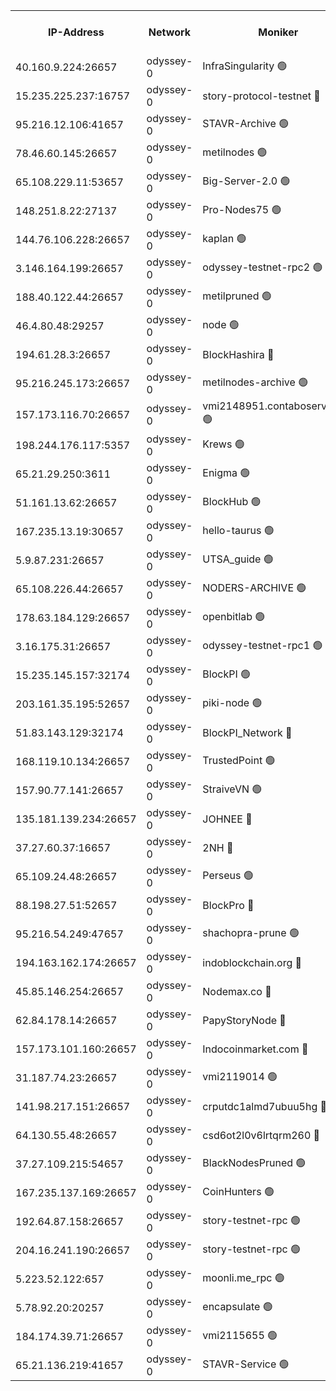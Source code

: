 


<table><tr><th>IP-Address</th><th>Network</th><th>Moniker</th><th>Latest Block Height</th><th>Earliest Block Height</th><th>Catching Up</th><th>Tx Index</th><th>Voting Power</th><th>Version</th><th>Scan Time</th></tr><tr><td>40.160.9.224:26657</td><td>odyssey-0</td><td>InfraSingularity 🟢</td><td>1805656</td><td>1</td><td>False</td><td>off</td><td>0</td><td>0.38.9</td><td>2025-01-06T14:16:43.804158009UTC</td></tr><tr><td>15.235.225.237:16757</td><td>odyssey-0</td><td>story-protocol-testnet 🔴</td><td>1805660</td><td>1</td><td>False</td><td>off</td><td>3224288000</td><td>0.38.9</td><td>2025-01-06T14:16:57.737804056UTC</td></tr><tr><td>95.216.12.106:41657</td><td>odyssey-0</td><td>STAVR-Archive 🟢</td><td>1805653</td><td>1</td><td>False</td><td>on</td><td>0</td><td>0.38.9</td><td>2025-01-06T14:17:00.760464034UTC</td></tr><tr><td>78.46.60.145:26657</td><td>odyssey-0</td><td>metilnodes 🟢</td><td>1805665</td><td>1</td><td>False</td><td>off</td><td>0</td><td>0.38.9</td><td>2025-01-06T14:17:17.831295858UTC</td></tr><tr><td>65.108.229.11:53657</td><td>odyssey-0</td><td>Big-Server-2.0 🟢</td><td>1805666</td><td>1</td><td>False</td><td>off</td><td>0</td><td>0.38.9</td><td>2025-01-06T14:17:22.782900518UTC</td></tr><tr><td>148.251.8.22:27137</td><td>odyssey-0</td><td>Pro-Nodes75 🟢</td><td>1805668</td><td>1</td><td>False</td><td>on</td><td>0</td><td>0.38.9</td><td>2025-01-06T14:17:27.138647361UTC</td></tr><tr><td>144.76.106.228:26657</td><td>odyssey-0</td><td>kaplan 🟢</td><td>1805674</td><td>1</td><td>False</td><td>off</td><td>0</td><td>0.38.9</td><td>2025-01-06T14:17:51.805441979UTC</td></tr><tr><td>3.146.164.199:26657</td><td>odyssey-0</td><td>odyssey-testnet-rpc2 🟢</td><td>1805674</td><td>1</td><td>False</td><td>off</td><td>0</td><td>0.38.9</td><td>2025-01-06T14:17:52.971629488UTC</td></tr><tr><td>188.40.122.44:26657</td><td>odyssey-0</td><td>metilpruned 🟢</td><td>1805676</td><td>1</td><td>False</td><td>off</td><td>0</td><td>0.38.9</td><td>2025-01-06T14:17:59.105286155UTC</td></tr><tr><td>46.4.80.48:29257</td><td>odyssey-0</td><td>node 🟢</td><td>1805676</td><td>1</td><td>False</td><td>on</td><td>0</td><td>0.38.9</td><td>2025-01-06T14:17:59.403855431UTC</td></tr><tr><td>194.61.28.3:26657</td><td>odyssey-0</td><td>BlockHashira 🔴</td><td>1805677</td><td>1</td><td>False</td><td>off</td><td>3630882000</td><td>0.38.9</td><td>2025-01-06T14:18:06.859840200UTC</td></tr><tr><td>95.216.245.173:26657</td><td>odyssey-0</td><td>metilnodes-archive 🟢</td><td>1805680</td><td>1</td><td>False</td><td>on</td><td>0</td><td>0.38.9</td><td>2025-01-06T14:18:16.274703603UTC</td></tr><tr><td>157.173.116.70:26657</td><td>odyssey-0</td><td>vmi2148951.contaboserver.net 🟢</td><td>1805684</td><td>1</td><td>False</td><td>off</td><td>0</td><td>0.38.9</td><td>2025-01-06T14:18:30.310999470UTC</td></tr><tr><td>198.244.176.117:5357</td><td>odyssey-0</td><td>Krews 🟢</td><td>1805686</td><td>1</td><td>False</td><td>off</td><td>0</td><td>0.38.9</td><td>2025-01-06T14:18:37.031695942UTC</td></tr><tr><td>65.21.29.250:3611</td><td>odyssey-0</td><td>Enigma 🟢</td><td>1805689</td><td>1</td><td>False</td><td>on</td><td>0</td><td>0.38.9</td><td>2025-01-06T14:18:50.347882292UTC</td></tr><tr><td>51.161.13.62:26657</td><td>odyssey-0</td><td>BlockHub 🟢</td><td>1805695</td><td>1</td><td>False</td><td>off</td><td>0</td><td>0.38.9</td><td>2025-01-06T14:19:12.088538546UTC</td></tr><tr><td>167.235.13.19:30657</td><td>odyssey-0</td><td>hello-taurus 🟢</td><td>1805696</td><td>1</td><td>False</td><td>on</td><td>0</td><td>0.38.9</td><td>2025-01-06T14:19:14.755280385UTC</td></tr><tr><td>5.9.87.231:26657</td><td>odyssey-0</td><td>UTSA_guide 🟢</td><td>1805696</td><td>1</td><td>False</td><td>on</td><td>0</td><td>0.38.9</td><td>2025-01-06T14:19:15.436675658UTC</td></tr><tr><td>65.108.226.44:26657</td><td>odyssey-0</td><td>NODERS-ARCHIVE 🟢</td><td>1805698</td><td>1</td><td>False</td><td>on</td><td>0</td><td>0.38.9</td><td>2025-01-06T14:19:23.404678250UTC</td></tr><tr><td>178.63.184.129:26657</td><td>odyssey-0</td><td>openbitlab 🟢</td><td>1805702</td><td>1</td><td>False</td><td>on</td><td>0</td><td>0.38.9</td><td>2025-01-06T14:19:44.156922984UTC</td></tr><tr><td>3.16.175.31:26657</td><td>odyssey-0</td><td>odyssey-testnet-rpc1 🟢</td><td>1805704</td><td>1</td><td>False</td><td>off</td><td>0</td><td>0.38.9</td><td>2025-01-06T14:19:49.256019207UTC</td></tr><tr><td>15.235.145.157:32174</td><td>odyssey-0</td><td>BlockPI 🟢</td><td>1805660</td><td>109001</td><td>False</td><td>off</td><td>0</td><td>0.38.9</td><td>2025-01-06T14:16:59.241540618UTC</td></tr><tr><td>203.161.35.195:52657</td><td>odyssey-0</td><td>piki-node 🟢</td><td>1243011</td><td>109001</td><td>False</td><td>off</td><td>0</td><td>0.38.9</td><td>2025-01-06T14:17:03.178094841UTC</td></tr><tr><td>51.83.143.129:32174</td><td>odyssey-0</td><td>BlockPI_Network 🔴</td><td>1805675</td><td>109001</td><td>False</td><td>off</td><td>3897132008</td><td>0.38.9</td><td>2025-01-06T14:17:57.821357931UTC</td></tr><tr><td>168.119.10.134:26657</td><td>odyssey-0</td><td>TrustedPoint 🟢</td><td>1805703</td><td>339001</td><td>False</td><td>off</td><td>0</td><td>0.38.9</td><td>2025-01-06T14:19:46.476755076UTC</td></tr><tr><td>157.90.77.141:26657</td><td>odyssey-0</td><td>StraiveVN 🟢</td><td>1805676</td><td>342001</td><td>False</td><td>off</td><td>0</td><td>0.38.9</td><td>2025-01-06T14:17:58.763042323UTC</td></tr><tr><td>135.181.139.234:26657</td><td>odyssey-0</td><td>JOHNEE 🔴</td><td>1805695</td><td>351001</td><td>False</td><td>on</td><td>3379937000</td><td>0.38.9</td><td>2025-01-06T14:19:09.394633338UTC</td></tr><tr><td>37.27.60.37:16657</td><td>odyssey-0</td><td>2NH 🔴</td><td>1805688</td><td>395001</td><td>False</td><td>off</td><td>4045572000</td><td>0.38.9</td><td>2025-01-06T14:18:45.600468049UTC</td></tr><tr><td>65.109.24.48:26657</td><td>odyssey-0</td><td>Perseus 🟢</td><td>1805690</td><td>431001</td><td>False</td><td>off</td><td>0</td><td>0.38.9</td><td>2025-01-06T14:18:52.820223100UTC</td></tr><tr><td>88.198.27.51:52657</td><td>odyssey-0</td><td>BlockPro 🔴</td><td>1805660</td><td>507001</td><td>False</td><td>off</td><td>3291872000</td><td>0.38.9</td><td>2025-01-06T14:17:00.318885470UTC</td></tr><tr><td>95.216.54.249:47657</td><td>odyssey-0</td><td>shachopra-prune 🟢</td><td>1805692</td><td>531001</td><td>False</td><td>off</td><td>0</td><td>0.38.9</td><td>2025-01-06T14:19:01.391421048UTC</td></tr><tr><td>194.163.162.174:26657</td><td>odyssey-0</td><td>indoblockchain.org 🔴</td><td>1805658</td><td>1023001</td><td>False</td><td>off</td><td>3930885577</td><td>0.38.9</td><td>2025-01-06T14:16:45.764871270UTC</td></tr><tr><td>45.85.146.254:26657</td><td>odyssey-0</td><td>Nodemax.co 🔴</td><td>1805660</td><td>1023001</td><td>False</td><td>off</td><td>3628805782</td><td>0.38.9</td><td>2025-01-06T14:16:58.110091542UTC</td></tr><tr><td>62.84.178.14:26657</td><td>odyssey-0</td><td>PapyStoryNode 🔴</td><td>1805693</td><td>1023001</td><td>False</td><td>off</td><td>3651296000</td><td>0.38.9</td><td>2025-01-06T14:19:04.215690247UTC</td></tr><tr><td>157.173.101.160:26657</td><td>odyssey-0</td><td>Indocoinmarket.com 🔴</td><td>1805697</td><td>1023001</td><td>False</td><td>off</td><td>3258117577</td><td>0.38.9</td><td>2025-01-06T14:19:20.564037942UTC</td></tr><tr><td>31.187.74.23:26657</td><td>odyssey-0</td><td>vmi2119014 🟢</td><td>1180904</td><td>1140001</td><td>False</td><td>off</td><td>0</td><td>0.38.9</td><td>2025-01-06T14:19:03.874903582UTC</td></tr><tr><td>141.98.217.151:26657</td><td>odyssey-0</td><td>crputdc1almd7ubuu5hg 🔴</td><td>1805677</td><td>1146001</td><td>False</td><td>off</td><td>4291729000</td><td>0.38.9</td><td>2025-01-06T14:18:04.472931055UTC</td></tr><tr><td>64.130.55.48:26657</td><td>odyssey-0</td><td>csd6ot2l0v6lrtqrm260 🔴</td><td>1805668</td><td>1149001</td><td>False</td><td>off</td><td>4171878000</td><td>0.38.9</td><td>2025-01-06T14:17:28.730839757UTC</td></tr><tr><td>37.27.109.215:54657</td><td>odyssey-0</td><td>BlackNodesPruned 🟢</td><td>1805666</td><td>1163001</td><td>False</td><td>on</td><td>0</td><td>0.38.9</td><td>2025-01-06T14:17:20.662875237UTC</td></tr><tr><td>167.235.137.169:26657</td><td>odyssey-0</td><td>CoinHunters 🟢</td><td>1805684</td><td>1547001</td><td>False</td><td>off</td><td>0</td><td>0.38.9</td><td>2025-01-06T14:18:30.590885878UTC</td></tr><tr><td>192.64.87.158:26657</td><td>odyssey-0</td><td>story-testnet-rpc 🟢</td><td>1805675</td><td>1629001</td><td>False</td><td>off</td><td>0</td><td>0.38.9</td><td>2025-01-06T14:17:58.443910732UTC</td></tr><tr><td>204.16.241.190:26657</td><td>odyssey-0</td><td>story-testnet-rpc 🟢</td><td>1805693</td><td>1629001</td><td>False</td><td>off</td><td>0</td><td>0.38.9</td><td>2025-01-06T14:19:04.845811029UTC</td></tr><tr><td>5.223.52.122:657</td><td>odyssey-0</td><td>moonli.me_rpc 🟢</td><td>1805700</td><td>1637001</td><td>False</td><td>off</td><td>0</td><td>0.38.9</td><td>2025-01-06T14:19:28.822351041UTC</td></tr><tr><td>5.78.92.20:20257</td><td>odyssey-0</td><td>encapsulate 🟢</td><td>1805501</td><td>1697001</td><td>False</td><td>off</td><td>0</td><td>0.38.9</td><td>2025-01-06T14:16:45.399895105UTC</td></tr><tr><td>184.174.39.71:26657</td><td>odyssey-0</td><td>vmi2115655 🟢</td><td>1804036</td><td>1749001</td><td>False</td><td>off</td><td>0</td><td>0.38.9</td><td>2025-01-06T14:19:20.912716254UTC</td></tr><tr><td>65.21.136.219:41657</td><td>odyssey-0</td><td>STAVR-Service 🟢</td><td>1805674</td><td>1774001</td><td>False</td><td>on</td><td>0</td><td>0.38.9</td><td>2025-01-06T14:17:52.240519720UTC</td></tr></table>